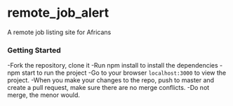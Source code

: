 # remote_job_alert
A remote job listing site for Africans

### Getting Started
-Fork the repository, clone it
-Run npm install to install the dependencies
-npm start to run the project
-Go to your browser `localhost:3000` to view the project.
-When you make your changes to the repo, push to master and create a pull request, make sure there are no merge conflicts.
-Do not merge, the menor would.
